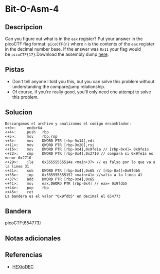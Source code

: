 # Bit-O-Asm-4

## Descripcion
Can you figure out what is in the `eax` register? Put your answer in the picoCTF flag format: `picoCTF{n}` where `n` is the contents of the `eax` register in the decimal number base. If the answer was `0x11` your flag would be `picoCTF{17}`.Download the assembly dump [here](https://artifacts.picoctf.net/c/511/disassembler-dump0_d.txt).
## Pistas
- Don't tell anyone I told you this, but you can solve this problem without understanding the compare/jump relationship.
- Of course, if you're really good, you'll only need one attempt to solve this problem.
## Solucion
```
Descargamos el archivo y analizamos el codigo ensamblador:
<+0>:     endbr64 
<+4>:     push   rbp
<+5>:     mov    rbp,rsp
<+8>:     mov    DWORD PTR [rbp-0x14],edi
<+11>:    mov    QWORD PTR [rbp-0x20],rsi
<+15>:    mov    DWORD PTR [rbp-0x4],0x9fe1a // [rbp-0x4]= 0x9fe1a
<+22>:    cmp    DWORD PTR [rbp-0x4],0x2710 // compara si 0x9fe1a es menor 0x2710
<+29>:    jle    0x55555555514e <main+37> // es falso por lo que va a la linea 31
<+31>:    sub    DWORD PTR [rbp-0x4],0x65 // [rbp-0x4]=0x9fdb5
<+35>:    jmp    0x555555555152 <main+41> //salta a la linea 41
<+37>:    add    DWORD PTR [rbp-0x4],0x65
<+41>:    mov    eax,DWORD PTR [rbp-0x4] // eax= 0x9fdb5 
<+44>:    pop    rbp
<+45>:    ret
La bandera es el valor "0x9fdb5" en decimal el 654773
```

## Bandera

picoCTF{654773}

## Notas adicionales

## Referencias
- [HEXtoDEC](https://www.rapidtables.com/convert/number/hex-to-decimal.html)